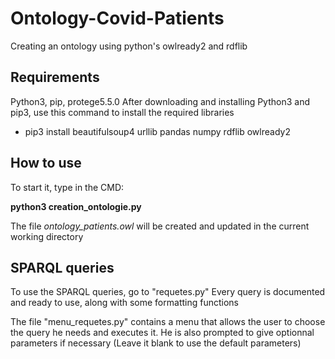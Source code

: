 # Ontology-Covid-Patients

Creating an ontology using python's owlready2 and rdflib

## Requirements

Python3, pip, protege5.5.0
After downloading and installing Python3 and pip3, use this command to install the required libraries

- pip3 install beautifulsoup4 urllib pandas numpy rdflib owlready2

## How to use

To start it, type in the CMD:

**python3 creation_ontologie.py**

The file _ontology_patients.owl_ will be created and updated in the current working directory

## SPARQL queries

To use the SPARQL queries, go to "requetes.py"
Every query is documented and ready to use, along with some formatting functions

The file "menu_requetes.py" contains a menu that allows the user to choose the query he needs and executes it. He is also prompted to give optionnal parameters if necessary (Leave it blank to use the default parameters)
